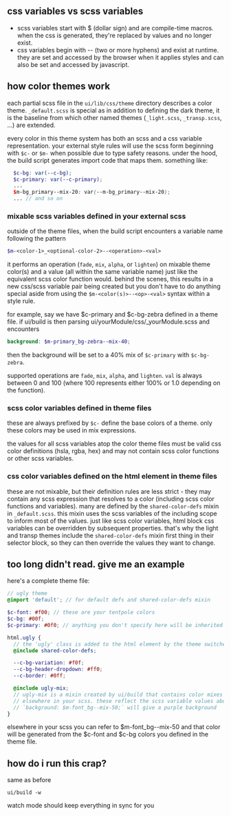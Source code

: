 ## css variables vs scss variables

- scss variables start with $ (dollar sign) and are compile-time macros. when the css is
  generated, they're replaced by values and no longer exist.
- css variables begin with -- (two or more hyphens) and exist at runtime. they are set
  and accessed by the browser when it applies styles and can also be set and accessed by javascript.

## how color themes work

each partial scss file in the `ui/lib/css/theme` directory describes a color theme.
`_default.scss` is special as in addition to defining the dark theme, it is the baseline
from which other named themes (`_light.scss`, `_transp.scss`, ...) are extended.

every color in this theme system has both an scss and a css variable representation. your external
style rules will use the scss form beginning with `$c-` or `$m-` when possible due to
type safety reasons. under the hood, the build script generates import code that maps them.
something like:

```scss
  $c-bg: var(--c-bg);
  $c-primary: var(--c-primary);
  ...
  $m-bg_primary--mix-20: var(--m-bg_primary--mix-20);
  ... // and so on
```

### mixable scss variables defined in your external scss

outside of the theme files, when the build script encounters a variable name following the pattern

```scss
$m-<color-1>_<optional-color-2>--<operation>-<val>
```

it performs an operation (`fade`, `mix`, `alpha`, or `lighten`) on mixable theme color(s)
and a value (all within the same variable name) just like the equivalent scss color function would.
behind the scenes, this results in a new css/scss variable pair being created but
you don't have to do anything special aside from using the `$m-<color(s)>--<op>-<val>` syntax within a style rule.

for example, say we have $c-primary and $c-bg-zebra defined in a theme file. if ui/build is then
parsing ui/yourModule/css/\_yourModule.scss and encounters

```scss
background: $m-primary_bg-zebra--mix-40;
```

then the background will be set to a 40% mix of `$c-primary` with `$c-bg-zebra`.

supported operations are `fade`, `mix`, `alpha`, and `lighten`. `val` is always between
0 and 100 (where 100 represents either 100% or 1.0 depending on the function).

### scss color variables defined in theme files

these are always prefixed by `$c-` define the base colors of a theme. only these colors may be used
in mix expressions.

the values for all scss variables atop the color theme files must be valid css color
definitions (hsla, rgba, hex) and may not contain scss color functions or other scss variables.

### css color variables defined on the html element in theme files

these are not mixable, but their definition rules are less strict - they
may contain any scss expression that resolves to a color (including scss color functions and variables).
many are defined by the `shared-color-defs` mixin in `_default.scss`.
this mixin uses the scss variables of the including scope to inform most of the values.
just like scss color variables, html block css variables can be
overridden by subsequent properties. that's why the light and transp themes include
the `shared-color-defs` mixin first thing in their selector block, so they can then
override the values they want to change.

## too long didn't read. give me an example

here's a complete theme file:

```scss
// ugly theme
@import 'default'; // for default defs and shared-color-defs mixin

$c-font: #f00; // these are your tentpole colors
$c-bg: #00f;
$c-primary: #0f0; // anything you don't specify here will be inherited from default

html.ugly {
  // the 'ugly' class is added to the html element by the theme switcher
  @include shared-color-defs;

  --c-bg-variation: #f0f;
  --c-bg-header-dropdown: #ff0;
  --c-border: #0ff;

  @include ugly-mix;
  // ugly-mix is a mixin created by ui/build that contains color mixes specified
  // elsewhere in your scss. these reflect the scss variable values above, so
  // `background: $m-font_bg--mix-50;` will give a purple background
}
```

elsewhere in your scss you can refer to $m-font_bg--mix-50 and that color will be generated
from the $c-font and $c-bg colors you defined in the theme file.

## how do i run this crap?

same as before

```
ui/build -w
```

watch mode should keep everything in sync for you
